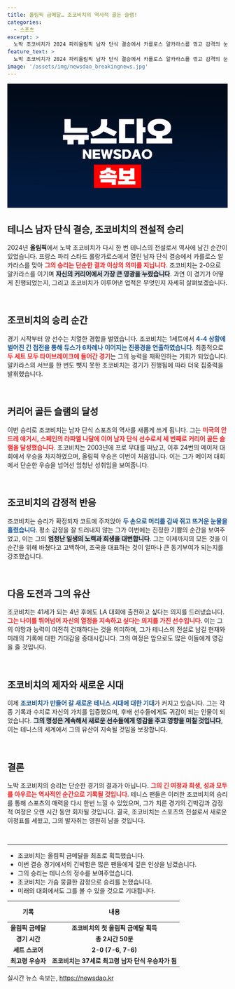 ```yaml
---
title: 올림픽 금메달… 조코비치의 역사적 골든 슬램!
categories:
  - 스포츠
excerpt: >
  노박 조코비치가 2024 파리올림픽 남자 단식 결승에서 카를로스 알카라스를 꺾고 감격의 눈물을 흘리며 커리어 골든 슬램을 달성했다. 최고령 우승자로서의 기념비적인 순간을 맞은 조코비치는 내 인생 최고의 성공이라며 감회를 표했다. 
feature_text: >
  노박 조코비치가 2024 파리올림픽 남자 단식 결승에서 카를로스 알카라스를 꺾고 감격의 눈물을 흘리며 커리어 골든 슬램을 달성했다. 최고령 우승자로서의 기념비적인 순간을 맞은 조코비치는 내 인생 최고의 성공이라며 감회를 표했다. 
image: '/assets/img/newsdao_breakingnews.jpg'
---
```


<p><img src="/assets/img/newsdao_breakingnews.jpg" alt="bookingtag 속보" /></p>

<h2 data-ke-size="size26">테니스 남자 단식 결승, 조코비치의 전설적 승리</h2>

<p data-ke-size="size16">2024년 <b>올림픽</b>에서 노박 조코비치가 다시 한 번 테니스의 전설로서 역사에 남긴 순간이 있었습니다. 프랑스 파리 스타드 롤랑가로스에서 열린 남자 단식 결승에서 카를로스 알카라스를 맞아 <b><span style="color: #ee2323;">그의 승리는 단순한 결과 이상의 의미를 지닙니다</span></b>. 조코비치는 2-0으로 알카라스를 이기며 <b><span style="background-color: #21538527;">자신의 커리어에서 가장 큰 영광을 누렸습니다</span></b>. 과연 이 경기가 어떻게 진행되었는지, 그리고 조코비치가 이루어낸 업적은 무엇인지 자세히 살펴보겠습니다.</p>

<p data-ke-size="size16">&nbsp;</p>

<h2 data-ke-size="size26">조코비치의 승리 순간</h2>

<p data-ke-size="size16">경기 시작부터 양 선수는 치열한 경합을 벌였습니다. 조코비치는 1세트에서 <b><span style="color: #1a5490;">4-4 상황에 벌어진 긴 접전을 통해 듀스가 6차례나 이어지는 진풍경을 연출하였습니다</span></b>. 최종적으로 <b><span style="color: #ee2323;">두 세트 모두 타이브레이크에 들어간 경기</span></b>는 그의 능력을 재확인하는 기회가 되었습니다. 알카라스의 서브를 한 번도 뺏지 못한 조코비치는 경기가 진행됨에 따라 더욱 집중력을 발휘했습니다.</p>

<p data-ke-size="size16">&nbsp;</p>

<h2 data-ke-size="size26">커리어 골든 슬램의 달성</h2>

<p data-ke-size="size16">이번 승리로 조코비치는 남자 단식 스포츠의 역사를 새롭게 쓰게 됩니다. 그는 <b><span style="color: #ee2323;">미국의 안드레 애거시, 스페인의 라파엘 나달에 이어 남자 단식 선수로서 세 번째로 커리어 골든 슬램을 달성했습니다</span></b>. 조코비치는 2003년에 프로 무대를 떠났고, 이후 24번의 메이저 대회에서 우승을 차지하였으며, 올림픽 우승은 이번이 처음입니다. 이는 그가 메이저 대회에서 단순한 우승을 넘어선 엄청난 성취임을 보여줍니다.</p>

<p data-ke-size="size16">&nbsp;</p>

<h2 data-ke-size="size26">조코비치의 감정적 반응</h2>

<p data-ke-size="size16">조코비치는 승리가 확정되자 코트에 주저앉아 <b><span style="color: #1a5490;">두 손으로 머리를 감싸 쥐고 뜨거운 눈물을 흘렸습니다</span></b>. 평소 감정을 잘 드러내지 않는 그가 이번에는 진정한 기쁨의 순간을 보여주었고, 이는 그의 <b><span style="background-color: #21538527;">엄청난 일생의 노력과 희생을 대변합니다</span></b>. 그는 이제까지의 모든 것을 이 순간을 위해 바쳤다고 고백하며, 조국을 대표하는 것이 얼마나 큰 동기부여가 되는지를 강조했습니다.</p>

<p data-ke-size="size16">&nbsp;</p>

<h2 data-ke-size="size26">다음 도전과 그의 유산</h2>

<p data-ke-size="size16">조코비치는 41세가 되는 4년 후에도 LA 대회에 출전하고 싶다는 의지를 드러냈습니다. <b><span style="color: #ee2323;">그는 나이를 뛰어넘어 자신의 열정을 지속하고 싶다는 의지를 가진 선수입니다</span></b>. 이는 그의 야망과 능력이 여전히 건재하다는 것을 의미하며, 그가 테니스의 전설로 남길 현재와 미래의 기록에 대한 기대감을 증대시킵니다. 그의 여정은 앞으로도 많은 이들에게 영감을 줄 것입니다.</p>

<p data-ke-size="size16">&nbsp;</p>

<h2 data-ke-size="size26">조코비치의 제자와 새로운 시대</h2>

<p data-ke-size="size16">이제 <b><span style="color: #1a5490;">조코비치가 만들어 갈 새로운 테니스 시대에 대한 기대</span></b>가 커지고 있습니다. 그는 각종 기록과 수치로 자신의 가치를 입증했으며, 후배 선수들에게도 귀감이 되는 인물이 되었습니다. <b><span style="background-color: #21538527;">그의 명성은 계속해서 새로운 선수들에게 영감을 주고 영향을 미칠 것입니다</span></b>, 이는 테니스의 세계에서 그의 유산이 지속될 것임을 보장합니다.</p>

<p data-ke-size="size16">&nbsp;</p>

<h2 data-ke-size="size26">결론</h2>

<p data-ke-size="size16">노박 조코비치의 승리는 단순한 경기의 결과가 아닙니다. <b><span style="color: #ee2323;">그의 긴 여정과 희생, 성과 모두를 아우르는 역사적인 순간으로 기록될 것입니다</span></b>. 테니스 팬들은 이러한 조코비치의 승리를 통해 스포츠의 매력을 다시 한번 느낄 수 있었으며, 그가 치른 경기의 긴박감과 감정적 여정은 오랜 시간 동안 회자될 것입니다. 결국, 조코비치는 스포츠의 전설로서 새로운 이정표를 세웠고, 그의 발자취는 영원히 남을 것입니다.</p>

<p data-ke-size="size16">&nbsp;</p>

<hr>

<ul>
    <li>조코비치는 올림픽 금메달을 최초로 획득했습니다.</li>
    <li>이번 결승 경기에서의 긴박함은 많은 팬들에게 깊은 인상을 남겼습니다.</li>
    <li>그의 승리는 테니스의 정수를 보여주었습니다.</li>
    <li>조코비치는 가슴 뭉클한 감정으로 승리를 논했습니다.</li>
    <li>미래의 대회에서도 그를 볼 수 있을 것으로 기대됩니다.</li>
</ul>

<table style="width: 100%; border-collapse: collapse;">
    <thead>
        <tr>
            <th style="text-align: center; height: 40px;">기록</th>
            <th style="text-align: center; height: 40px;">내용</th>
        </tr>
    </thead>
    <tbody>
        <tr>
            <td style="text-align: center; height: 17px;"><b>올림픽 금메달</b></td>
            <td style="text-align: center; height: 17px;"><b>조코비치의 첫 올림픽 금메달 획득</b></td>
        </tr>
        <tr>
            <td style="text-align: center; height: 17px;"><b>경기 시간</b></td>
            <td style="text-align: center; height: 17px;"><b>총 2시간 50분</b></td>
        </tr>
        <tr>
            <td style="text-align: center; height: 17px;"><b>세트 스코어</b></td>
            <td style="text-align: center; height: 17px;"><b>2-0 (7-6, 7-6)</b></td>
        </tr>
        <tr>
            <td style="text-align: center; height: 17px;"><b>최고령 우승자</b></td>
            <td style="text-align: center; height: 17px;"><b>조코비치는 37세로 최고령 남자 단식 우승자가 됨</b></td>
        </tr>
    </tbody>
</table>
실시간 뉴스 속보는, <a href="https://newsdao.kr" rel="dofollow">https://newsdao.kr</a>


